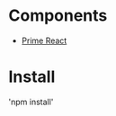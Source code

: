# Components
* [Prime React](https://primefaces.org/primereact/showcase/#/setup)
# Install
'npm install'